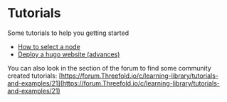 # Tutorials

Some tutorials to help you getting started

- [How to select a node](explore_nodes.md)
- [Deploy a hugo website (advances)](hugo_website.md)

You can also look in the section of the forum to find some community created tutorials: [https://forum.Threefold.io/c/learning-library/tutorials-and-examples/21](https://forum.Threefold.io/c/learning-library/tutorials-and-examples/21)